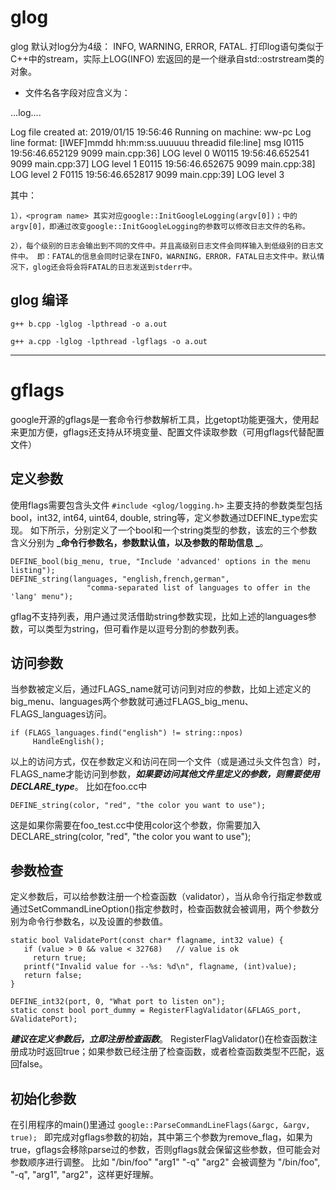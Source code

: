 # glog
glog 默认对log分为4级： INFO,  WARNING,  ERROR,  FATAL.  打印log语句类似于C++中的stream，实际上LOG(INFO) 宏返回的是一个继承自std::ostrstream类的对象。

* 文件名各字段对应含义为：

<program name>.<hostname>.<user name>.log.<severity level>.<date>.<time>.<pid>

Log file created at: 2019/01/15 19:56:46
Running on machine: ww-pc
Log line format: [IWEF]mmdd hh:mm:ss.uuuuuu threadid file:line] msg
I0115 19:56:46.652129  9099 main.cpp:36] LOG level 0
W0115 19:56:46.652541  9099 main.cpp:37] LOG level 1
E0115 19:56:46.652675  9099 main.cpp:38] LOG level 2
F0115 19:56:46.652817  9099 main.cpp:39] LOG level 3


其中：
```
1），<program name> 其实对应google::InitGoogleLogging(argv[0])；中的argv[0]，即通过改变google::InitGoogleLogging的参数可以修改日志文件的名称。

2），每个级别的日志会输出到不同的文件中。并且高级别日志文件会同样输入到低级别的日志文件中。 即：FATAL的信息会同时记录在INFO，WARNING，ERROR，FATAL日志文件中。默认情况下，glog还会将会将FATAL的日志发送到stderr中。
```

## glog 编译

`g++ b.cpp -lglog -lpthread -o a.out`


`g++ a.cpp -lglog -lpthread -lgflags -o a.out`


---

# gflags

google开源的gflags是一套命令行参数解析工具，比getopt功能更强大，使用起来更加方便，gflags还支持从环境变量、配置文件读取参数（可用gflags代替配置文件）

## 定义参数 

使用flags需要包含头文件 
 `#include <glog/logging.h>` 
 主要支持的参数类型包括bool，int32, int64, uint64, double, string等，定义参数通过DEFINE_type宏实现。
 如下所示，分别定义了一个bool和一个string类型的参数，该宏的三个参数含义分别为 **_命令行参数名，参数默认值，以及参数的帮助信息 _**。
```
DEFINE_bool(big_menu, true, "Include 'advanced' options in the menu listing"); 
DEFINE_string(languages, "english,french,german", 
                 "comma-separated list of languages to offer in the 'lang' menu"); 
```
gflag不支持列表，用户通过灵活借助string参数实现，比如上述的languages参数，可以类型为string，但可看作是以逗号分割的参数列表。

## 访问参数 

当参数被定义后，通过FLAGS_name就可访问到对应的参数，比如上述定义的big_menu、languages两个参数就可通过FLAGS_big_menu、FLAGS_languages访问。
```
if (FLAGS_languages.find("english") != string::npos) 
     HandleEnglish(); 
```
以上的访问方式，仅在参数定义和访问在同一个文件（或是通过头文件包含）时，FLAGS_name才能访问到参数，**_如果要访问其他文件里定义的参数，则需要使用DECLARE_type_**。
比如在foo.cc中

`DEFINE_string(color, "red", "the color you want to use"); `

这是如果你需要在foo_test.cc中使用color这个参数，你需要加入DECLARE_string(color, "red", "the color you want to use");

 

## 参数检查 

定义参数后，可以给参数注册一个检查函数（validator），当从命令行指定参数或通过SetCommandLineOption()指定参数时，检查函数就会被调用，两个参数分别为命令行参数名，以及设置的参数值。
``` 
static bool ValidatePort(const char* flagname, int32 value) { 
   if (value > 0 && value < 32768)   // value is ok 
     return true; 
   printf("Invalid value for --%s: %d\n", flagname, (int)value); 
   return false; 
} 

DEFINE_int32(port, 0, "What port to listen on"); 
static const bool port_dummy = RegisterFlagValidator(&FLAGS_port, &ValidatePort); 
```
**_建议在定义参数后，立即注册检查函数_**。
RegisterFlagValidator()在检查函数注册成功时返回true；如果参数已经注册了检查函数，或者检查函数类型不匹配，返回false。

## 初始化参数

在引用程序的main()里通过 
`google::ParseCommandLineFlags(&argc, &argv, true); `
即完成对gflags参数的初始，其中第三个参数为remove_flag，如果为true，gflags会移除parse过的参数，否则gflags就会保留这些参数，但可能会对参数顺序进行调整。 
比如 "/bin/foo" "arg1" "-q" "arg2"  会被调整为 "/bin/foo", "-q", "arg1", "arg2"，这样更好理解。